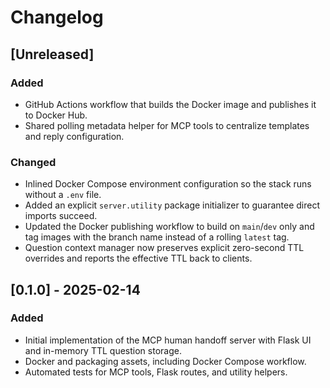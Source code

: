 # Changelog

## [Unreleased]
### Added
- GitHub Actions workflow that builds the Docker image and publishes it to Docker Hub.
- Shared polling metadata helper for MCP tools to centralize templates and reply configuration.
### Changed
- Inlined Docker Compose environment configuration so the stack runs without a `.env` file.
- Added an explicit `server.utility` package initializer to guarantee direct imports succeed.
- Updated the Docker publishing workflow to build on `main`/`dev` only and tag images with the
  branch name instead of a rolling `latest` tag.
- Question context manager now preserves explicit zero-second TTL overrides and reports the
  effective TTL back to clients.

## [0.1.0] - 2025-02-14
### Added
- Initial implementation of the MCP human handoff server with Flask UI and in-memory TTL question storage.
- Docker and packaging assets, including Docker Compose workflow.
- Automated tests for MCP tools, Flask routes, and utility helpers.

